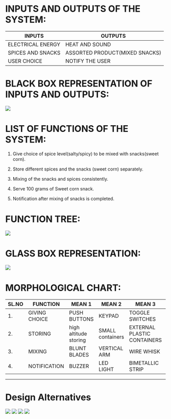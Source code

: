 # INPUTS AND OUTPUTS OF THE SYSTEM:



|INPUTS|OUTPUTS|
|--|--|
|ELECTRICAL ENERGY|HEAT AND SOUND|
|SPICES AND SNACKS|ASSORTED PRODUCT(MIXED SNACKS)|
|USER CHOICE|NOTIFY THE USER|



# BLACK BOX REPRESENTATION OF INPUTS AND OUTPUTS:

![](https://github.com/f-division-2019-2020-odd/Repo-03/blob/master/black%20box.png?raw=true)




# LIST OF FUNCTIONS OF THE SYSTEM:

1. Give choice of spice level(salty/spicy) to be mixed with snacks(sweet corn).

2. Store different spices and the snacks (sweet corn) separately.

3. Mixing of the snacks and spices consistently.

4. Serve 100 grams of Sweet corn snack.

5. Notification after mixing of snacks is completed.





# FUNCTION TREE:




![](https://github.com/f-division-2019-2020-odd/Repo-03/blob/master/FUNCTION%20CHART.png?raw=true)








# GLASS BOX REPRESENTATION:
![](https://github.com/f-division-2019-2020-odd/Repo-03/blob/master/GLASS%20BOX.png?raw=true)






# MORPHOLOGICAL CHART:


|SL.NO|FUNCTION|MEAN 1|MEAN 2|MEAN 3|MEAN 4|
|--|--|--|--|--|--|
|1.|GIVING CHOICE|PUSH BUTTONS|KEYPAD|TOGGLE SWITCHES|BLUETOOTH|
|2.|STORING|high altitude storing|SMALL containers|EXTERNAL PLASTIC CONTAINERS||
|3.|MIXING|BLUNT BLADES|VERTICAL ARM|WIRE WHISK||
|4.|NOTIFICATION|BUZZER|LED LIGHT|BIMETALLIC STRIP|RECORDING MODULE|


***

# Design Alternatives

![](https://github.com/f-division-2019-2020-odd/Repo-03/blob/master/IMG-20190915-WA0013.jpg?raw=true)
![](https://github.com/f-division-2019-2020-odd/Repo-03/blob/master/IMG-20190915-WA0011.jpg?raw=true)
![](https://github.com/f-division-2019-2020-odd/Repo-03/blob/master/IMG-20190915-WA0010.jpg?raw=true)
![](https://github.com/f-division-2019-2020-odd/Repo-03/blob/master/IMG-20190915-WA0007.jpg?raw=true)


 